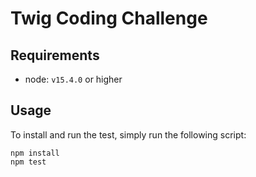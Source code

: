 # Twig Coding Challenge


## Requirements

- node: `v15.4.0` or higher

## Usage

To install and run the test, simply run the following script:

```
npm install
npm test
```

